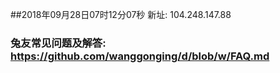 ##2018年09月28日07时12分07秒 新址: 104.248.147.88
### 兔友常见问题及解答: https://github.com/wanggonging/d/blob/w/FAQ.md
